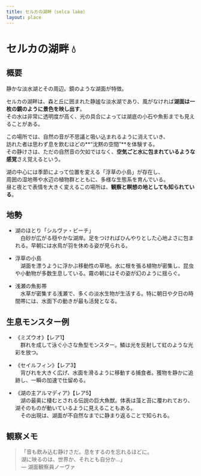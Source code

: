 ```yaml
---
title: セルカの湖畔（selca lake）
layout: place
---
```



# セルカの湖畔 💧

## 概要
静かな淡水湖とその周辺。鏡のような湖面が特徴。

セルカの湖畔は、森と丘に囲まれた静謐な淡水湖であり、風がなければ**湖面は一枚の鏡のように景色を映し出す**。  
その水は非常に透明度が高く、光の具合によっては湖底の小石や魚影までも見えることがある。

この場所では、自然の音が不思議と吸い込まれるように消えていき、  
訪れた者は思わず息を飲むほどの**“沈黙の空間”**を体験する。  
その静けさは、ただの自然音の欠如ではなく、**空気ごと水に包まれているような感覚**さえ覚えるという。

湖の中心には季節によって位置を変える「浮草の小島」が存在し、  
周囲の湿地帯や水辺の植物群とともに、多様な生態系を育んでいる。  
昼と夜とで表情を大きく変えるこの場所は、**観察と瞑想の地としても知られている**。

## 地勢
- 湖のほとり「シルヴァ・ビーチ」  
　白砂が広がる穏やかな湖岸。足をつければひんやりとした心地よさに包まれる。早朝には水鳥が羽を休める姿が見られる。

- 浮草の小島  
　湖面を漂うように浮かぶ移動性の草地。水に根を張る植物が密集し、昆虫や小動物が多数生息している。霧の朝にはその姿が幻のように揺らぐ。

- 浅瀬の魚影帯  
　水草が密集する浅瀬で、多くの淡水生物が生活する。特に朝日や夕日の時間帯には、水面下の動きが最も活発となる。

## 生息モンスター例
- 《ミズウオ》【レア1】  
　群れを成して泳ぐ小さな魚型モンスター。鱗は光を反射して虹のような光彩を放つ。

- 《セイルフィン》【レア3】  
　背びれを大きく広げ、水面を滑るように移動する捕食者。獲物を静かに追跡し、一瞬の加速で仕留める。

- 《湖の主アルマディア》【レア5】  
　湖の最奥に棲むとされる伝説の巨大魚獣。体表は藻と苔に覆われており、湖そのものが動いているように見えることもある。  
　その出現は、湖面が不自然なまでに静まり返ることで知られる。

## 観察メモ
> 「音も飲み込む静けさだ。息をするのを忘れるほどに。  
> 湖に映るのは、世界か、それとも自分か…」  
> ― 湖面観察員ノーヴァ

